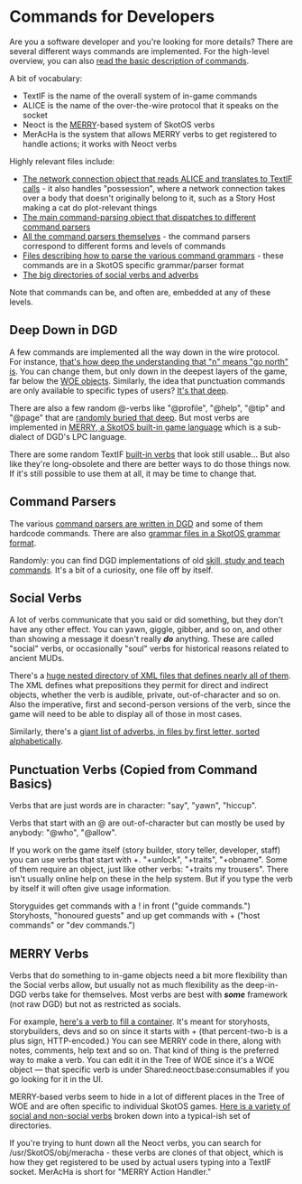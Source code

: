 # Commands for Developers

Are you a software developer and you're looking for more details? There are several different ways commands are implemented. For the high-level overview, you can also [read the basic description of commands](../Basic/Commands.md).

A bit of vocabulary:

* TextIF is the name of the overall system of in-game commands
* ALICE is the name of the over-the-wire protocol that it speaks on the socket
* Neoct is the [MERRY](../Story_Builder/LanguageExplanation.md)-based system of SkotOS verbs
* MerAcHa is the system that allows MERRY verbs to get registered to handle actions; it works with Neoct verbs

Highly relevant files include:

* [The network connection object that reads ALICE and translates to TextIF calls](https://github.com/ChatTheatre/SkotOS/blob/master/skoot/usr/TextIF/obj/user.c) - it also handles "possession", where a network connection takes over a body that doesn't originally belong to it, such as a Story Host making a cat do plot-relevant things
* [The main command-parsing object that dispatches to different command parsers](https://github.com/ChatTheatre/SkotOS/blob/master/skoot/usr/TextIF/main.c)
* [All the command parsers themselves](https://github.com/ChatTheatre/SkotOS/tree/master/skoot/usr/TextIF/sys/parser) - the command parsers correspond to different forms and levels of commands
* [Files describing how to parse the various command grammars](https://github.com/ChatTheatre/SkotOS/tree/master/skoot/usr/TextIF/grammar/) - these commands are in a SkotOS specific grammar/parser format
* [The big directories of social verbs and adverbs](https://github.com/ChatTheatre/SkotOS/tree/master/skoot/data/vault/Socials)

Note that commands can be, and often are, embedded at any of these levels.

## Deep Down in DGD

A few commands are implemented all the way down in the wire protocol. For instance, [that's how deep the understanding that "n" means "go north" is](https://github.com/ChatTheatre/SkotOS/blob/master/skoot/usr/TextIF/obj/user.c#L793). You can change them, but only down in the deepest layers of the game, far below the [WOE objects](../woe_workflow.md). Similarly, the idea that punctuation commands are only available to specific types of users? [It's that deep](https://github.com/ChatTheatre/SkotOS/blob/master/skoot/usr/TextIF/main.c#L165).

There are also a few random @-verbs like "@profile", "@help", "@tip" and "@page" that are [randomly buried that deep](https://github.com/ChatTheatre/SkotOS/blob/master/skoot/usr/TextIF/main.c#L262). But most verbs are implemented in [MERRY, a SkotOS built-in game language](../Story_Builder/LanguageExplanation.md) which is a sub-dialect of DGD's LPC language.

There are some random TextIF [built-in verbs](https://github.com/ChatTheatre/SkotOS/blob/master/skoot/usr/TextIF/main.c#L327) that look still usable... But also like they're long-obsolete and there are better ways to do those things now. If it's still possible to use them at all, it may be time to change that.

## Command Parsers

The various [command parsers are written in DGD](https://github.com/ChatTheatre/SkotOS/tree/master/skoot/usr/TextIF/sys/parser) and some of them hardcode commands. There are also [grammar files in a SkotOS grammar format](https://github.com/ChatTheatre/SkotOS/tree/master/skoot/usr/TextIF/grammar/).

Randomly: you can find DGD implementations of old [skill, study and teach commands](https://github.com/ChatTheatre/SkotOS/blob/master/skoot/usr/TextIF/sys/cmds/study_teach.c). It's a bit of a curiosity, one file off by itself.

## Social Verbs

A lot of verbs communicate that you said or did something, but they don't have any other effect. You can yawn, giggle, gibber, and so on, and other than showing a message it doesn't really ***do*** anything. These are called "social" verbs, or occasionally "soul" verbs for historical reasons related to ancient MUDs.

There's a [huge nested directory of XML files that defines nearly all of them](https://github.com/ChatTheatre/SkotOS/tree/master/skoot/data/vault/Socials/Verbs). The XML defines what prepositions they permit for direct and indirect objects, whether the verb is audible, private, out-of-character and so on. Also the imperative, first and second-person versions of the verb, since the game will need to be able to display all of those in most cases.

Similarly, there's a [giant list of adverbs, in files by first letter, sorted alphabetically](https://github.com/ChatTheatre/SkotOS/tree/master/skoot/data/vault/Socials/AdvCats/Evokes).

## Punctuation Verbs (Copied from Command Basics)

Verbs that are just words are in character: "say", "yawn", "hiccup".

Verbs that start with an @ are out-of-character but can mostly be used by anybody: "@who", "@allow".

If you work on the game itself (story builder, story teller, developer, staff) you can use verbs that start with +. "+unlock", "+traits", "+obname". Some of them require an object, just like other verbs: "+traits my trousers". There isn't usually online help on these in the help system. But if you type the verb by itself it will often give usage information.

Storyguides get commands with a ! in front ("guide commands.") Storyhosts, "honoured guests" and up get commands with + ("host commands" or "dev commands.")

## MERRY Verbs

Verbs that do something to in-game objects need a bit more flexibility than the Social verbs allow, but usually not as much flexibility as the deep-in-DGD verbs take for themselves. Most verbs are best with ***some*** framework (not raw DGD) but not as restricted as socials.

For example, [here's a verb to fill a container](https://github.com/ChatTheatre/SkotOS/blob/master/skoot/data/vault/Shared/neoct/base/consumables/%252Bfill.xml). It's meant for storyhosts, storybuilders, devs and so on since it starts with + (that percent-two-b is a plus sign, HTTP-encoded.) You can see MERRY code in there, along with notes, comments, help text and so on. That kind of thing is the preferred way to make a verb. You can edit it in the Tree of WOE since it's a WOE object &mdash; that specific verb is under Shared:neoct:base:consumables if you go looking for it in the UI.

MERRY-based verbs seem to hide in a lot of different places in the Tree of WOE and are often specific to individual SkotOS games. [Here is a variety of social and non-social verbs](https://github.com/ChatTheatre/SkotOS/tree/master/skoot/data/vault/S7-Neoct) broken down into a typical-ish set of directories.

If you're trying to hunt down all the Neoct verbs, you can search for /usr/SkotOS/obj/meracha - these verbs are clones of that object, which is how they get registered to be used by actual users typing into a TextIF socket. MerAcHa is short for "MERRY Action Handler."
